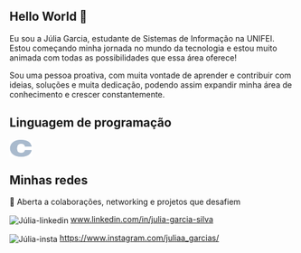 ## Hello World 👋

Eu sou a Júlia Garcia, estudante de Sistemas de Informação na UNIFEI. Estou começando minha jornada no mundo da tecnologia e estou muito animada com todas as possibilidades que essa área oferece!

Sou uma pessoa proativa, com muita vontade de aprender e contribuir com ideias, soluções e muita dedicação, podendo assim expandir minha área de conhecimento e crescer constantemente.

## Linguagem de programação
<img align="center" alt="Júlia-C" height="30" width="40" src="https://raw.githubusercontent.com/devicons/devicon/master/icons/c/c-original.svg">

## Minhas redes
🤝 Aberta a colaborações, networking e projetos que desafiem

<img align="center" alt="Júlia-linkedin" height="20" width="20" src="https://img.icons8.com/?size=100&id=13930&format=png&color=000000"> www.linkedin.com/in/julia-garcia-silva

<img align="center" alt="Júlia-insta" height="20" width="20" src="https://img.icons8.com/?size=100&id=32323&format=png&color=000000"> https://www.instagram.com/juliaa_garcias/


